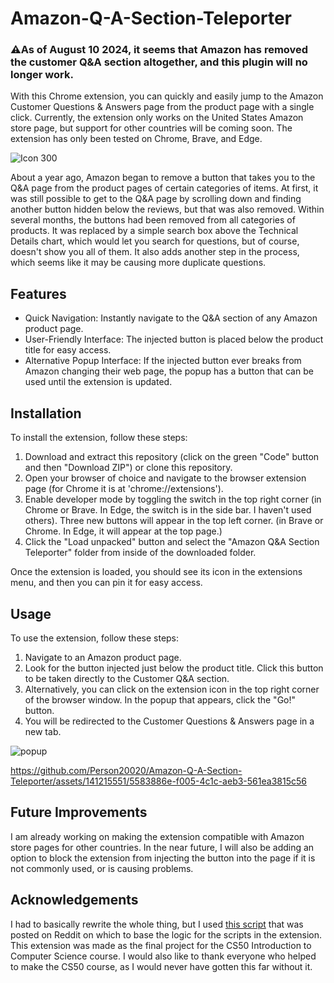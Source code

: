 # Amazon-Q-A-Section-Teleporter  
### ⚠️As of August 10 2024, it seems that Amazon has removed the customer Q&A section altogether, and this plugin will no longer work.

With this Chrome extension, you can quickly and easily jump to the Amazon Customer Questions &amp; Answers page from the product page with a single click. Currently, the extension only works on the United States Amazon store page, but support for other countries will be coming soon. The extension has only been tested on Chrome, Brave, and Edge.
  
![Icon 300](https://github.com/Person20020/Amazon-Q-A-Section-Teleporter/assets/141215551/cdc4dfd6-57dd-4f19-9800-a2862b90a80b)  

About a year ago, Amazon began to remove a button that takes you to the Q&amp;A page from the product pages of certain categories of items. At first, it was still possible to get to the Q&amp;A page by scrolling down and finding another button hidden below the reviews, but that was also removed. Within several months, the buttons had been removed from all categories of products. It was replaced by a simple search box above the Technical Details chart, which would let you search for questions, but of course, doesn't show you all of them. It also adds another step in the process, which seems like it may be causing more duplicate questions.
  
## Features  
* Quick Navigation: Instantly navigate to the Q&amp;A section of any Amazon product page.  
* User-Friendly Interface: The injected button is placed below the product title for easy access.  
* Alternative Popup Interface: If the injected button ever breaks from Amazon changing their web page, the popup has a button that can be used until the extension is updated.  
    
## Installation  
To install the extension, follow these steps:  
1. Download and extract this repository (click on the green "Code" button and then "Download ZIP") or clone this repository.  
2. Open your browser of choice and navigate to the browser extension page (for Chrome it is at 'chrome://extensions').  
3. Enable developer mode by toggling the switch in the top right corner (in Chrome or Brave. In Edge, the switch is in the side bar. I haven't used others). Three new buttons will appear in the top left corner. (in Brave or Chrome. In Edge, it will appear at the top
page.)  
4. Click the "Load unpacked" button and select the "Amazon Q&amp;A Section Teleporter" folder from inside of the downloaded folder.  
  
Once the extension is loaded, you should see its icon in the extensions menu, and then you can pin it for easy access.  
  
## Usage  
To use the extension, follow these steps:  
1. Navigate to an Amazon product page.  
2. Look for the button injected just below the product title. Click this button to be taken directly to the Customer Q&amp;A section.  
3. Alternatively, you can click on the extension icon in the top right corner of the browser window. In the popup that appears, click the "Go!" button.
4. You will be redirected to the Customer Questions & Answers page in a new tab.  
    
![popup](https://github.com/Person20020/Amazon-Q-A-Section-Teleporter/assets/141215551/e0891d8f-0a23-4370-bc93-13c56eef8218)  
  
https://github.com/Person20020/Amazon-Q-A-Section-Teleporter/assets/141215551/5583886e-f005-4c1c-aeb3-561ea3815c56  

## Future Improvements  
I am already working on making the extension compatible with Amazon store pages for other countries. In the near future, I will also be adding an option to block the extension from injecting the button into the page if it is not commonly used, or is causing problems.    
## Acknowledgements  
I had to basically rewrite the whole thing, but I used [this script](https://www.reddit.com/r/AmazonVine/comments/14aynxt/comment/jx7pyyb/) that was posted on Reddit on which to base the logic for the scripts in the extension.  
This extension was made as the final project for the CS50 Introduction to Computer Science course. I would also like to thank everyone who helped to make the CS50 course, as I would never have gotten this far without it.
